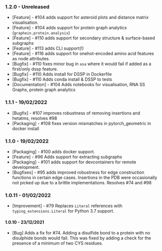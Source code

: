 ### 1.2.0 - Unreleased

* [Feature] - #104 adds support for asteroid plots and distance matrix visualisation.
* [Feature] - #104 adds support for protein graph analytics (`graphein.protein.analysis`)
* [Feature] - #110 adds support for secondary structure & surface-based subgraphs
* [Feature] - #113 adds CLI support(!)
* [Feature] - #116 adds support for onehot-encoded amino acid features as node attributes.
* [Bugfix] - #110 fixes minor bug in `asa` where it would fail if added as a first/only dssp feature.
* [Bugfix] - #110 Adds install for DSSP in Dockerfile
* [Bugfix] - #110 Adds conda install & DSSP to tests
* [Documentation] - #104 Adds notebooks for visualisation, RNA SS Graphs, protein graph analytics

### 1.1.1 - 19/02/2022

* [Bugfix] - #107 improves robustness of removing insertions and hetatms, resolves #98
* [Packaging] - #108 fixes version mismatches in pytorch_geometric in docker install

### 1.1.0 - 19/02/2022

* [Packaging] - #100 adds docker support.
* [Feature] - #96 Adds support for extracting subgraphs
* [Packaging] - #101 adds support for devcontainers for remote development.
* [Bugfixes] - #95 adds improved robustness for edge construction functions in certain edge cases. Insertions in the PDB were occasionally not picked up due to a brittle implementations. Resolves #74 and #98

### 1.0.11 - 01/02/2022

* [Improvement] - #79 Replaces `Literal` references with `typing_extensions.Literal` for Python 3.7 support.

#### 1.0.10 - 23/12/2021

* [Bug] Adds a fix for #74. Adding a disulfide bond to a protein with no disulphide bonds would fail. This was fixed by adding a check for the presence of a minimum of two CYS residues.
